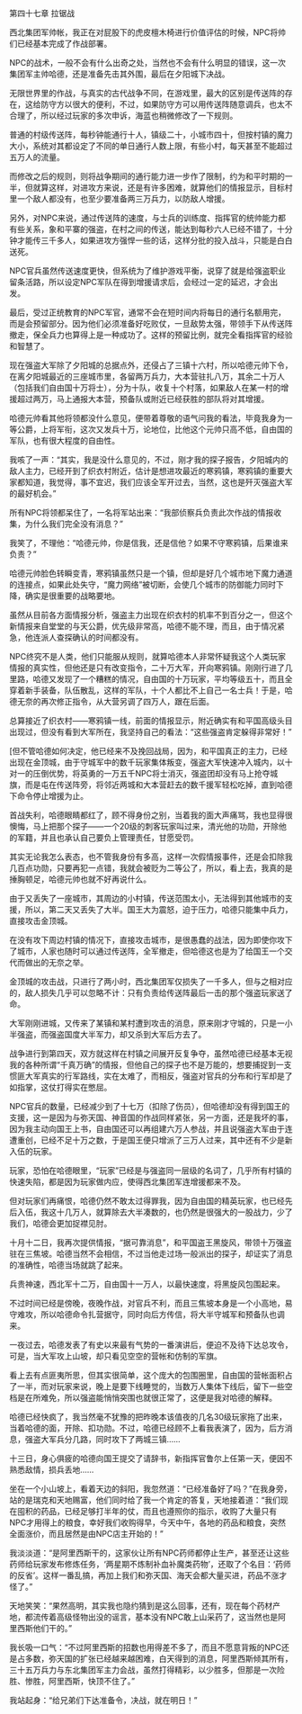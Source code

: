 第四十七章 拉锯战


西北集团军帅帐，我正在对屁股下的虎皮檀木椅进行价值评估的时候，NPC将帅们已经基本完成了作战部署。

NPC的战术，一般不会有什么出奇之处，当然也不会有什么明显的错误，这一次集团军主帅哈德，还是准备先击其外围，最后在夕阳城下决战。

无限世界里的作战，与真实的古代战争不同，在游戏里，最大的区别是传送阵的存在，这给防守方以很大的便利，不过，如果防守方可以用传送阵随意调兵，也太不合理了，所以经过玩家的多次申诉，海蓝也稍微修改了一下规则。

普通的村级传送阵，每秒钟能通行十人，镇级二十，小城市四十，但按村镇的魔力大小，系统对其都设定了不同的单日通行人数上限，有些小村，每天甚至不能超过五万人的流量。

而修改之后的规则，则将战争期间的通行能力进一步作了限制，约为和平时期的一半，但就算这样，对进攻方来说，还是有许多困难，就算他们的情报显示，目标村里一个敌人都没有，也至少要准备两三万兵力，以防敌人增援。

另外，对NPC来说，通过传送阵的速度，与士兵的训练度、指挥官的统帅能力都有些关系，象和平寨的强盗，在村之间的传送，能达到每秒六人已经不错了，十分钟才能传三千多人，如果进攻方强悍一些的话，这样分批的投入战斗，只能是白白送死。

NPC官兵虽然传送速度更快，但系统为了维护游戏平衡，说穿了就是给强盗职业留条活路，所以设定NPC军队在得到增援请求后，会经过一定的延迟，才会出发。

最后，受过正统教育的NPC军官，通常不会在短时间内将每日的通行名额用完，而是会预留部分。因为他们必须准备好吃败仗，一旦敌势太强，带领手下从传送阵撤走，保全兵力也算得上是一种成功了。这样的预留比例，就完全看指挥官的经验和智慧了。

现在强盗大军除了夕阳城的总据点外，还侵占了三镇十六村，所以哈德元帅下令，在离夕阳城最近的三座城市里，各留两万兵力，大本营驻扎八万，其余二十万人（包括我们自由国十万将士），分为十队，收复十个村落，如果敌人在某一村的增援超过两万，马上通报大本营，预备队或附近已经获胜的部队将对其增援。

哈德元帅看其他将领都没什么意见，便带着尊敬的语气问我的看法，毕竟我身为一等公爵，上将军衔，这次又发兵十万，论地位，比他这个元帅只高不低，自由国的军队，也有很大程度的自由性。

我咳了一声：“其实，我是没什么意见的，不过，刚才我的探子报告，夕阳城内的敌人主力，已经开到了织衣村附近，估计是想进攻最近的寒鸦镇，寒鸦镇的重要大家都知道，我觉得，事不宜迟，我们应该全军开过去，当然，这也是歼灭强盗大军的最好机会。”

所有NPC将领都呆住了，一名将军站出来：“我部侦察兵负责此次作战的情报收集，为什么我们完全没有消息？”

我笑了，不理他：“哈德元帅，你是信我，还是信他？如果不守寒鸦镇，后果谁来负责？”

哈德元帅脸色转瞬变青，寒鸦镇虽然只是一个镇，但却是好几个城市地下魔力通道的连接点，如果此处失守，“魔力网络”被切断，会使几个城市的防御能力同时下降，确实是很重要的战略要地。

虽然从目前各方面情报分析，强盗主力出现在织衣村的机率不到百分之一，但这个新情报来自堂堂的与天公爵，优先级非常高，哈德不能不理，而且，由于情况紧急，他连派人查探确认的时间都没有。

NPC终究不是人类，他们只能服从规则，就算哈德本人非常怀疑我这个人类玩家情报的真实性，但他还是只有改变指令，二十万大军，开向寒鸦镇。刚刚行进了几里路，哈德又发现了一个糟糕的情况，自由国的十万玩家，平均等级五十，而且全穿着新手装备，队伍散乱，这样的军队，十个人都比不上自己一名士兵！于是，哈德无奈的再次修正指令，从大营另调了四万人，跟在后面。

总算接近了织衣村——寒鸦镇一线，前面的情报显示，附近确实有和平国高级头目出现过，但没有看到大军所在，我坚持自己的看法：“这些强盗肯定躲得非常好！”

[但不管哈德如何决定，他已经来不及挽回战局，因为，和平国真正的主力，已经出现在金顶城，由于守城军中的数千玩家集体叛变，强盗大军快速冲入城内，以十对一的压倒优势，将英勇的一万五千NPC将士消灭，强盗团却没有马上抢夺城旗，而是屯在传送阵旁，将邻近两城和大本营赶去的数千援军轻松吃掉，直到哈德下命令停止增援为止。

首战失利，哈德眼睛都红了，顾不得身份之别，当着我的面大声痛骂，我也显得很懊悔，马上把那个探子——一个20级的刺客玩家叫过来，清光他的功勋，开除他的军籍，并且也承认自己要负上管理责任，甘愿受罚。

其实无论我怎么表态，也不管我身份有多高，这样一次假情报事件，还是会扣除我几百点功勋，只要再犯一点错，我就会被贬为二等公了，所以，看上去，我真的是捶胸顿足，哈德元帅也就不好再说什么。

由于又丢失了一座城市，其周边的小村镇，传送范围太小，无法得到其他城市的支援，所以，第二天又丢失了大半。国王大为震怒，迫于压力，哈德只能集中兵力，直接攻击金顶城。

在没有攻下周边村镇的情况下，直接攻击城市，是很愚蠢的战法，因为即使你攻下了城市，人家也随时可以通过传送阵，全军撤走，但哈德这也是为了给国王一个交代而做出的无奈之举。

金顶城的攻击战，只进行了两小时，西北集团军仅损失了一千多人，但与之相对应的，敌人损失几乎可以忽略不计：只有负责给传送阵最后一击的那个强盗玩家送了命。

大军刚刚进城，又传来了某镇和某村遭到攻击的消息，原来刚才守城的，只是一小半强盗，而强盗国度大半军力，却又杀到大军后方去了。

战争进行到第四天，双方就这样在村镇之间展开反复争夺，虽然哈德已经基本无视我的各种所谓“千真万确”的情报，但他自己的探子也不是万能的，想要捕捉到一支惯匪大军真实的行军路线，实在太难了，而相反，强盗对官兵的分布和行军却是了如指掌，这仗打得实在憋屈。

NPC官兵的数量，已经减少到了十七万（扣除了伤员），但哈德却没有得到国王的支援，这一是因为与弥天国、神音国的作战同样紧张，另一方面，还是我坏的事，因为我主动向国王上书，自由国还可以再组建六万人参战，并且说强盗大军由于连遭重创，已经不足十万之数，于是国王便只增派了三万人过来，其中还有不少是新入伍的玩家。

玩家，恐怕在哈德眼里，“玩家”已经是与强盗同一层级的名词了，几乎所有村镇的快速失陷，都是因为玩家做内应，使得西北集团军连增援都来不及。

但对玩家们再痛恨，哈德仍然不敢太过得罪我，因为自由国的精英玩家，也已经先后入伍，我这十几万人，就算除去大半凑数的，也仍然是很强大的一股战力，少了我们，哈德会更加捉襟见肘。

十月十二日，我再次提供情报，“据可靠消息”，和平国盗王黑旋风，带领十万强盗驻在三焦坡。哈德当然不会相信，不过当他走过场一般派出的探子，却证实了消息的准确性，哈德当场就跳了起来。

兵贵神速，西北军十二万，自由国十一万人，以最快速度，将黑旋风包围起来。

不过时间已经是傍晚，夜晚作战，对官兵不利，而且三焦坡本身是一个小高地，易守难攻，所以哈德命令扎营据守，同时向后方传信，将大半守城军和预备队也调来。

一夜过去，哈德发表了有史以来最有气势的一番演讲后，便迫不及待下达总攻令，可是，当大军攻上山坡，却只看见空空的营帐和仿制的军旗。

看上去有点匪夷所思，但其实很简单，这个庞大的包围圈里，自由国的营帐面积占了一半，而对玩家来说，晚上是要下线睡觉的，当数万人集体下线后，留下一些空档是在所难免，所以强盗能悄悄突围也就很正常了，这便是我对哈德的解释。

哈德已经快疯了，我当然毫不犹豫的把昨晚本该值夜的几名30级玩家拖了出来，当着哈德的面，开除、扣功勋。不过，哈德已经顾不上看我表演了，因为，后方消息，强盗大军兵分几路，同时攻下了两城三镇……

十三日，身心俱疲的哈德向国王提交了请辞书，新指挥官鲁尔上任第一天，便因不熟悉敌情，损兵丢地……

坐在一个小山坡上，看着天边的斜阳，我忽然道：“已经准备好了吗？”在我身旁，站的是瑞克和天地赐富，他们同时给了我一个肯定的答复，天地接着道：“我们现在囤积的药品，已经足够打半年的仗，而且也遵照你的指示，收购了大量只有NPC才用得上的粮食，幸好我们收购得早，今天中午，各地的药品和粮食，突然全面涨价，而且居然是由NPC店主开始的！”

我淡淡道：“是阿里西斯干的，这家伙让所有NPC药师都停止生产，甚至还让这些药师给玩家发布修炼任务，‘两星期不炼制补血补魔类药物’，还取了个名目：‘药师的反省’。这样一番乱搞，再加上我们和弥天国、海天会都大量买进，药品不涨才怪了。”

天地笑笑：“果然高明，其实我也隐约猜到是这么回事，还有，现在每个药材产地，都流传着高级怪物出没的谣言，基本没有NPC敢上山采药了，这当然也是阿里西斯他们干的。”

我长吸一口气：“不过阿里西斯的招数也用得差不多了，而且不愿意背叛的NPC还是占多数，弥天国的扩张已经越来越困难，白天得到的消息，阿里西斯倾其所有，三十五万兵力与东北集团军主力会战，虽然打得精彩，以少胜多，但那是一次险胜、惨胜，阿里西斯，快顶不住了。”

我站起身：“给兄弟们下达准备令，决战，就在明日！”





